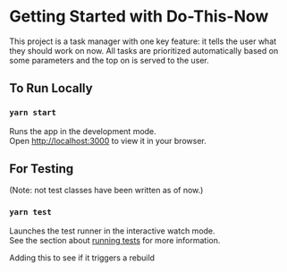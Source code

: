 # Getting Started with Do-This-Now

This project is a task manager with one key feature: it tells the user what they
should work on now. All tasks are prioritized automatically based on some
parameters and the top on is served to the user.

## To Run Locally

### `yarn start`

Runs the app in the development mode.\
Open [http://localhost:3000](http://localhost:3000) to view it in your browser.

## For Testing

(Note: not test classes have been written as of now.)

### `yarn test`

Launches the test runner in the interactive watch mode.\
See the section about [running tests](https://facebook.github.io/create-react-app/docs/running-tests)
for more information.

Adding this to see if it triggers a rebuild
